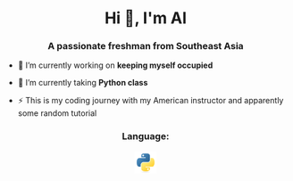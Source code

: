 <h1 align="center">Hi 👋, I'm Al</h1>
<h3 align="center">A passionate freshman from Southeast Asia</h3>

- 🔭 I’m currently working on **keeping myself occupied**

- 🌱 I’m currently taking **Python class**

- ⚡ This is my coding journey with my American instructor and apparently some random tutorial

<p align="left">
</p>

<h3 align="middle">Language:</h3>
<p align="middle"> <a href="https://www.python.org" target="_blank" rel="noreferrer"> <img src="https://raw.githubusercontent.com/devicons/devicon/master/icons/python/python-original.svg" alt="python" width="40" height="40"/> </a> </p>
